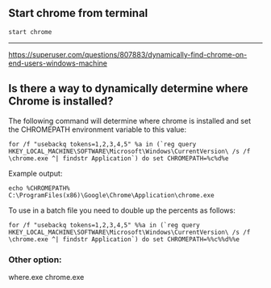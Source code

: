 ## Start chrome from terminal
`start chrome`

---
https://superuser.com/questions/807883/dynamically-find-chrome-on-end-users-windows-machine
## Is there a way to dynamically determine where Chrome is installed?
The following command will determine where chrome is installed and set the CHROMEPATH environment variable to this value:
```
for /f "usebackq tokens=1,2,3,4,5" %a in (`reg query HKEY_LOCAL_MACHINE\SOFTWARE\Microsoft\Windows\CurrentVersion\ /s /f \chrome.exe ^| findstr Application`) do set CHROMEPATH=%c%d%e
```

Example output:
```
echo %CHROMEPATH%
C:\ProgramFiles(x86)\Google\Chrome\Application\chrome.exe
```

To use in a batch file you need to double up the percents as follows:
```
for /f "usebackq tokens=1,2,3,4,5" %%a in (`reg query HKEY_LOCAL_MACHINE\SOFTWARE\Microsoft\Windows\CurrentVersion\ /s /f \chrome.exe ^| findstr Application`) do set CHROMEPATH=%%c%%d%%e
```

### Other option:
where.exe chrome.exe